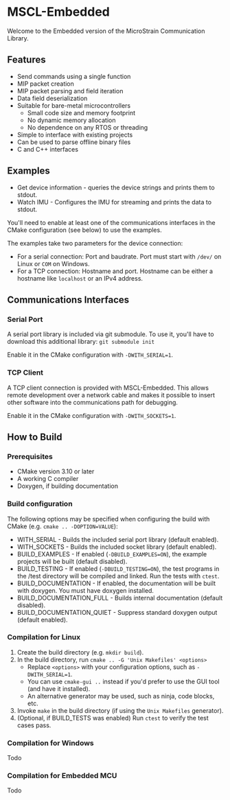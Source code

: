 MSCL-Embedded
=============

Welcome to the Embedded version of the MicroStrain Communication Library.


Features
--------

* Send commands using a single function
* MIP packet creation
* MIP packet parsing and field iteration
* Data field deserialization
* Suitable for bare-metal microcontrollers
  * Small code size and memory footprint
  * No dynamic memory allocation
  * No dependence on any RTOS or threading
* Simple to interface with existing projects
* Can be used to parse offline binary files
* C and C++ interfaces


Examples
--------

* Get device information - queries the device strings and prints them to stdout.
* Watch IMU - Configures the IMU for streaming and prints the data to stdout.

You'll need to enable at least one of the communications interfaces in the CMake configuration (see below) to use the examples.

The examples take two parameters for the device connection:
* For a serial connection: Port and baudrate. Port must start with `/dev/` on Linux or `COM` on Windows.
* For a TCP connection: Hostname and port. Hostname can be either a hostname like `localhost` or an IPv4 address.


Communications Interfaces
-------------------------

### Serial Port

A serial port library is included via git submodule. To use it, you'll have to download this additional library:
`git submodule init`

Enable it in the CMake configuration with `-DWITH_SERIAL=1`.

### TCP Client

A TCP client connection is provided with MSCL-Embedded. This allows remote development over
a network cable and makes it possible to insert other software into the communications path for debugging.

Enable it in the CMake configuration with `-DWITH_SOCKETS=1`.


How to Build
------------

### Prerequisites

* CMake version 3.10 or later
* A working C compiler
* Doxygen, if building documentation

### Build configuration

The following options may be specified when configuring the build with CMake (e.g. `cmake .. -DOPTION=VALUE`):
* WITH_SERIAL - Builds the included serial port library (default enabled).
* WITH_SOCKETS - Builds the included socket library (default enabled).
* BUILD_EXAMPLES - If enabled (`-DBUILD_EXAMPLES=ON`), the example projects will be built (default disabled).
* BUILD_TESTING - If enabled (`-DBUILD_TESTING=ON`), the test programs in the /test directory will be compiled and linked. Run the tests with `ctest`.
* BUILD_DOCUMENTATION - If enabled, the documentation will be built with doxygen. You must have doxygen installed.
* BUILD_DOCUMENTATION_FULL - Builds internal documentation (default disabled).
* BUILD_DOCUMENTATION_QUIET - Suppress standard doxygen output (default enabled).

### Compilation for Linux

1. Create the build directory (e.g. `mkdir build`).
2. In the build directory, run `cmake .. -G 'Unix Makefiles' <options>`
   * Replace `<options>` with your configuration options, such as `-DWITH_SERIAL=1`.
   * You can use `cmake-gui ..` instead if you'd prefer to use the GUI tool (and have it installed).
   * An alternative generator may be used, such as ninja, code blocks, etc.
3. Invoke `make` in the build directory (if using the `Unix Makefiles` generator).
4. (Optional, if BUILD_TESTS was enabled) Run `ctest` to verify the test cases pass.

### Compilation for Windows

Todo

### Compilation for Embedded MCU

Todo
